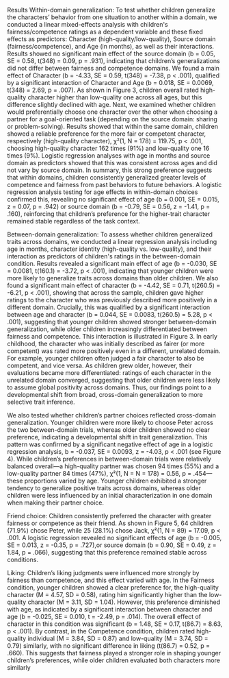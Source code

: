 Results
Within-domain generalization: To test whether children generalize the characters’ behavior from one situation to another within a domain, we conducted a linear mixed-effects analysis with children's fairness/competence ratings as a dependent variable and these fixed effects as predictors: Character (high-quality/low-quality), Source domain (fairness/competence), and Age (in months), as well as their interactions.
Results showed no significant main effect of the source domain (b = 0.05, SE = 0.58, t(348) = 0.09, p = .931), indicating that children’s generalizations did not differ between fairness and competence domains. We found a main effect of Character (b = -4.33, SE = 0.59, t(348) = -7.38, p < .001), qualified by a significant interaction of Character and Age (b = 0.018, SE = 0.0069, t(348) = 2.69, p = .007). As shown in Figure 3, children overall rated high-quality character higher than low-quality one across all ages, but this difference slightly declined with age.
Next, we examined whether children would preferentially choose one character over the other when choosing a partner for a goal-oriented task (depending on the source domain: sharing or problem-solving). Results showed that within the same domain, children showed a reliable preference for the more fair or competent character, respectively (high-quality character), χ²(1, N = 178) = 119.75, p < .001, choosing high-quality character 162 times (91%) and low-quality one 16 times (9%). Logistic regression analyses with age in months and source domain as predictors showed that this was consistent across ages and did not vary by source domain. In summary, this strong preference suggests that within domains, children consistently generalized greater levels of competence and fairness from past behaviors to future behaviors. A logistic regression analysis testing for age effects in within-domain choices confirmed this, revealing no significant effect of age (b = 0.001, SE = 0.015, z = 0.07, p = .942) or source domain (b = -0.79, SE = 0.56, z = -1.41, p = .160), reinforcing that children’s preference for the higher-trait character remained stable regardless of the task context.

Between-domain generalization: To assess whether children generalized traits across domains, we conducted a linear regression analysis including age in months, character identity (high-quality vs. low-quality), and their interaction as predictors of children's ratings in the between-domain condition. Results revealed a significant main effect of age (b = -0.030, SE = 0.0081, t(160.1) = -3.72, p < .001), indicating that younger children were more likely to generalize traits across domains than older children. We also found a significant main effect of character (b = -4.42, SE = 0.71, t(260.5) = -6.21, p < .001), showing that across the sample, children gave higher ratings to the character who was previously described more positively in a different domain. Crucially, this was qualified by a significant interaction between age and character (b = 0.044, SE = 0.0083, t(260.5) = 5.28, p < .001), suggesting that younger children showed stronger between-domain generalization, while older children increasingly differentiated between fairness and competence.
This interaction is illustrated in Figure 3. In early childhood, the character who was initially described as fairer (or more competent) was rated more positively even in a different, unrelated domain. For example, younger children often judged a fair character to also be competent, and vice versa. As children grew older, however, their evaluations became more differentiated: ratings of each character in the unrelated domain converged, suggesting that older children were less likely to assume global positivity across domains. Thus, our findings point to a developmental shift from broad, cross-domain generalization to more selective trait inference. 

We also tested whether children’s partner choices reflected cross-domain generalization. Younger children were more likely to choose Peter across the two between-domain trials, whereas older children showed no clear preference, indicating a developmental shift in trait generalization. This pattern was confirmed by a significant negative effect of age in a logistic regression analysis, b = -0.037, SE = 0.0093, z = -4.03, p < .001  (see Figure 4). While children’s preferences in between-domain trials were relatively balanced overall—a high-quality partner was chosen 94 times (55%) and a low-quality partner 84 times (47%), χ²(1, N = N = 178) = 0.56, p = .454—these proportions varied by age. Younger children exhibited a stronger tendency to generalize positive traits across domains, whereas older children were less influenced by an initial characterization in one domain when making their partner choice.



Friend choice: Children consistently preferred the character with greater fairness or competence as their friend. As shown in Figure 5, 64 children (71.9%) chose Peter, while 25 (28.1%) chose Jack, χ²(1, N = 89) = 17.09, p < .001. A logistic regression revealed no significant effects of age (b = -0.005, SE = 0.013, z = -0.35, p = .727),or source domain (b = 0.90, SE = 0.49, z = 1.84, p = .066), suggesting that this preference remained stable across conditions.



 
Liking: Children’s liking judgments were influenced more strongly by fairness than competence, and this effect varied with age. In the Fairness condition, younger children showed a clear preference for, the high-quality character (M = 4.57, SD = 0.58), rating him significantly higher than the low-quality character (M = 3.11, SD = 1.04). However, this preference diminished with age, as indicated by a significant interaction between character and age (b = -0.025, SE = 0.010, t = -2.49, p = .014). The overall effect of character in this condition was significant (b = 1.48, SE = 0.17, t(86.7) = 8.63, p < .001). By contrast, in the Competence condition, children rated high-quality individual (M = 3.84, SD = 0.87) and low-quality (M = 3.74, SD = 0.79) similarly, with no significant difference in liking (t(86.7) = 0.52, p = .660). This suggests that fairness played a stronger role in shaping younger children’s preferences, while older children evaluated both characters more similarly
